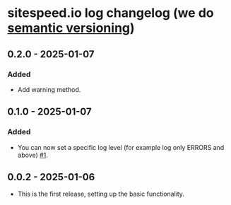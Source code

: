 # sitespeed.io log changelog (we do [semantic versioning](https://semver.org))

## 0.2.0 - 2025-01-07
### Added
* Add warning method.

## 0.1.0 - 2025-01-07
### Added
* You can now set a specific log level (for example log only ERRORS and above) [#1](https://github.com/sitespeedio/log/pull/1).

## 0.0.2 - 2025-01-06
* This is the first release, setting up the basic functionality.